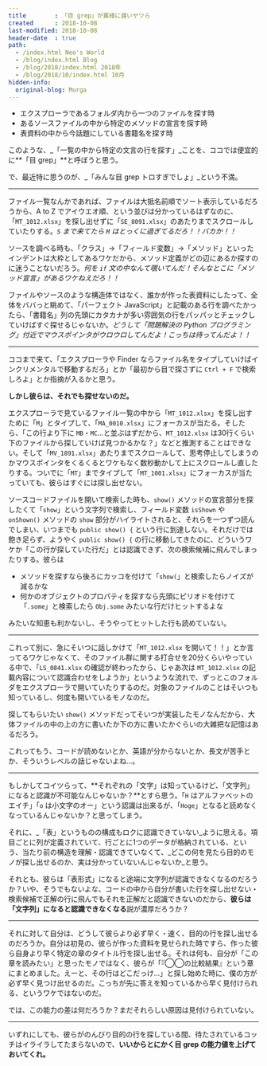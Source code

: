 ```yaml
---
title        : 「目 grep」が異様に遅いヤツら
created      : 2018-10-08
last-modified: 2018-10-08
header-date  : true
path:
  - /index.html Neo's World
  - /blog/index.html Blog
  - /blog/2018/index.html 2018年
  - /blog/2018/10/index.html 10月
hidden-info:
  original-blog: Murga
---
```


- エクスプローラであるフォルダ内から一つのファイルを探す時
- あるソースファイルの中から特定のメソッドの宣言を探す時
- 表資料の中から今話題にしている書籍名を探す時

このような、_「一覧の中から特定の文言の行を探す」_ことを、ココでは便宜的に**「目 grep」**と呼ぼうと思う。

で、最近特に思うのが、_「みんな目 grep トロすぎでしょ」_という不満。

---

ファイル一覧なんかであれば、ファイルは大抵名前順でソート表示しているだろうから、A to Z でアイウエオ順、という並びは分かっているはずなのに、「`MT_1012.xlsx`」を探し出せずに「`SE_8091.xlsx`」のあたりまでスクロールしていたりする。_`S` まで来てたら `M` はとっくに過ぎてるだろ！！バカか！！_

ソースを調べる時も、「クラス」→「フィールド変数」→「メソッド」といったインデントは大枠としてあるワケだから、メソッド定義がどの辺にあるか探すのに迷うことないだろう。_何を `if` 文の中なんて覗いてんだ！そんなとこに「メソッド宣言」があるワケねえだろ！！_

ファイルやソースのような構造体ではなく、誰かが作った表資料にしたって、全体をババっと眺めて、「パーフェクト JavaScript」と記載のある行を調べたかったら、「書籍名」列の先頭にカタカナが多い雰囲気の行をパッパッとチェックしていけばすぐ探せるじゃないか。_どうして「問題解決の Python プログラミング」付近でマウスポインタがウロウロしてんだよ！こっちは待ってんだよ！！_

---

ココまで来て、「エクスプローラや Finder ならファイル名をタイプしていけばインクリメンタルで移動するだろ」とか「最初から目で探さずに `Ctrl + F` で検索しろよ」とか指摘が入るかと思う。

**しかし彼らは、それでも探せないのだ。**

エクスプローラで見ているファイル一覧の中から「`MT_1012.xlsx`」を探し出すために「`M`」とタイプして、「`MA_0010.xlsx`」にフォーカスが当たる。そしたら、「この行より下に `MB`・`MC`…と並ぶはずだから、`MT_1012.xlsx` は30行くらい下のファイルから探していけば見つかるかな？」などと推測することはできない。そして「`MV_1891.xlsx`」あたりまでスクロールして、思考停止してしまうのかマウスポインタをくるくるとワケもなく数秒動かして上にスクロールし直したりする。ついでに「`MT`」までタイプして「`MT_1001.xlsx`」にフォーカスが当たっていても、彼らはすぐには探し出せない。

ソースコードファイルを開いて検索した時も、`show()` メソッドの宣言部分を探したくて「`show`」という文字列で検索し、フィールド変数 `isShown` や `onShown()` メソッドの `show` 部分がハイライトされると、それらを一つずつ読んでしまい、いつまでも `public show() {` という行に到達しない。それだけでは飽き足らず、ようやく `public show() {` の行に移動してきたのに、どういうワケか「この行が探していた行だ」とは認識できず、次の検索候補に飛んでしまったりする。彼らは

- メソッドを探すなら後ろにカッコを付けて「`show(`」と検索したらノイズが減るかな
- 何かのオブジェクトのプロパティを探すなら先頭にピリオドを付けて「`.some`」と検索したら `Obj.some` みたいな行だけヒットするよな

みたいな知恵も利かないし、そうやってヒットした行も読めていない。

---

これって別に、急にそいつに話しかけて「`MT_1012.xlsx` を開いて！！」とか言ってるワケじゃなくて、そのファイル群に関する打合せを20分くらいやっている中で、「`LS_0841.xlsx` の確認が終わったから、じゃあ次は `MT_1012.xlsx` の記載内容について認識合わせをしようか」というような流れで、ずっとこのフォルダをエクスプローラで開いていたりするのだ。対象のファイルのことはそいつも知っているし、何度も開いているモノなのだ。

探してもらいたい `show()` メソッドだってそいつが実装したモノなんだから、大体ファイルの中の上の方に書いたか下の方に書いたかぐらいの大雑把な記憶はあるだろう。

これってもう、コードが読めないとか、英語が分からないとか、長文が苦手とか、そういうレベルの話じゃないよね…。

---

もしかしてコイツらって、**それぞれの「文字」は知っているけど、「文字列」になると認識が不可能なんじゃないか？**とすら思う。「`H` はアルファベットのエイチ」「`o` は小文字のオー」という認識は出来るが、「`Hoge`」となると読めなくなっているんじゃないか？と思ってしまう。

それに、_「表」というものの構成もロクに認識できていない_ように思える。項目ごとに列が定義されていて、行ごとに1つのデータが格納されている、という、当たり前の構造を理解・認識できていなくて、_どこの何を見たら目的のモノが探し出せるのか、実は分かっていないんじゃないか_と思う。

それとも、彼らは「表形式」になると途端に文字列が認識できなくなるのだろうか？いや、そうでもないよな、コードの中から自分が書いた行を探し出せない・検索候補で正解の行に飛んでもそれを正解だと認識できないのだから、**彼らは「文字列」になると認識できなくなる**説が濃厚だろうか？

---

それに対して自分は、どうして彼らより必ず早く・速く、目的の行を探し出せるのだろうか。自分は初見の、彼らが作った資料を見せられた時ですら、作った彼ら自身より早く特定の章のタイトル行を探し出せる。それは何も、自分が「この章を読みたい」と思ったモノではなく、彼らが「『◯◯の比較結果』という章にまとめました。えーと、その行はどこだっけ…」と探し始めた時に、僕の方が必ず早く見つけ出せるのだ。こっちが先に答えを知っているから早く見付けられる、というワケではないのだ。

では、この能力の差は何だろうか？まだそれらしい原因は見付けられていない。

---

いずれにしても、彼らがのんびり目的の行を探している間、待たされているコッチはイライラしてたまらないので、**いいからとにかく目 grep の能力値を上げておいてくれ。**
